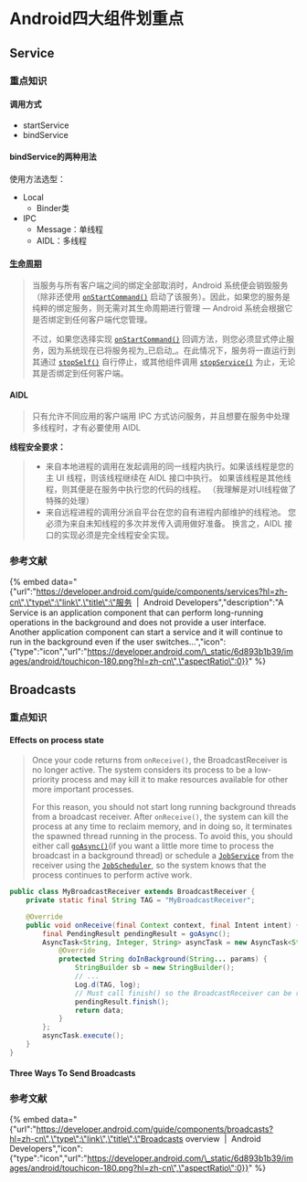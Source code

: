 # Android四大组件划重点

## Service

### 重点知识

#### 调用方式

* startService
* bindService

#### bindService的两种用法

使用方法选型：

* Local
  * Binder类
* IPC
  * Message：单线程
  * AIDL：多线程

#### [生命周期](https://developer.android.com/guide/components/services?hl=zh-cn)

> 当服务与所有客户端之间的绑定全部取消时，Android 系统便会销毁服务（除非还使用 [`onStartCommand()`](https://developer.android.com/reference/android/app/Service.html?hl=zh-cn#onStartCommand%28android.content.Intent,%20int,%20int%29) 启动了该服务）。因此，如果您的服务是纯粹的绑定服务，则无需对其生命周期进行管理 — Android 系统会根据它是否绑定到任何客户端代您管理。
>
> 不过，如果您选择实现 [`onStartCommand()`](https://developer.android.com/reference/android/app/Service.html?hl=zh-cn#onStartCommand%28android.content.Intent,%20int,%20int%29) 回调方法，则您必须显式停止服务，因为系统现在已将服务视为_已启动_。在此情况下，服务将一直运行到其通过 [`stopSelf()`](https://developer.android.com/reference/android/app/Service.html?hl=zh-cn#stopSelf%28%29) 自行停止，或其他组件调用 [`stopService()`](https://developer.android.com/reference/android/content/Context.html?hl=zh-cn#stopService%28android.content.Intent%29) 为止，无论其是否绑定到任何客户端。

#### AIDL

> 只有允许不同应用的客户端用 IPC 方式访问服务，并且想要在服务中处理多线程时，才有必要使用 AIDL

**线程安全要求：**

> * 来自本地进程的调用在发起调用的同一线程内执行。如果该线程是您的主 UI 线程，则该线程继续在 AIDL 接口中执行。 如果该线程是其他线程，则其便是在服务中执行您的代码的线程。 （我理解是对UI线程做了特殊的处理）
> * 来自远程进程的调用分派自平台在您的自有进程内部维护的线程池。 您必须为来自未知线程的多次并发传入调用做好准备。 换言之，AIDL 接口的实现必须是完全线程安全实现。

### 参考文献

{% embed data="{\"url\":\"https://developer.android.com/guide/components/services?hl=zh-cn\",\"type\":\"link\",\"title\":\"服务  \|  Android Developers\",\"description\":\"A Service is an application component that can perform long-running operations in the background and does not provide a user interface. Another application component can start a service and it will continue to run in the background even if the user switches…\",\"icon\":{\"type\":\"icon\",\"url\":\"https://developer.android.com/\_static/6d893b1b39/images/android/touchicon-180.png?hl=zh-cn\",\"aspectRatio\":0}}" %}

## Broadcasts

### 重点知识

#### Effects on process state

> Once your code returns from `onReceive()`, the BroadcastReceiver is no longer active. The system considers its process to be a low-priority process and may kill it to make resources available for other more important processes.
>
> For this reason, you should not start long running background threads from a broadcast receiver. After `onReceive()`, the system can kill the process at any time to reclaim memory, and in doing so, it terminates the spawned thread running in the process. To avoid this, you should either call [`goAsync()`](https://developer.android.com/reference/android/content/BroadcastReceiver.html?hl=zh-cn#goAsync%28%29)\(if you want a little more time to process the broadcast in a background thread\) or schedule a [`JobService`](https://developer.android.com/reference/android/app/job/JobService.html?hl=zh-cn) from the receiver using the [`JobScheduler`](https://developer.android.com/reference/android/app/job/JobScheduler.html?hl=zh-cn), so the system knows that the process continues to perform active work.

```java
public class MyBroadcastReceiver extends BroadcastReceiver {
    private static final String TAG = "MyBroadcastReceiver";

    @Override
    public void onReceive(final Context context, final Intent intent) {
        final PendingResult pendingResult = goAsync();
        AsyncTask<String, Integer, String> asyncTask = new AsyncTask<String, Integer, String>() {
            @Override
            protected String doInBackground(String... params) {
                StringBuilder sb = new StringBuilder();
                // ...
                Log.d(TAG, log);
                // Must call finish() so the BroadcastReceiver can be recycled.
                pendingResult.finish();
                return data;
            }
        };
        asyncTask.execute();
    }
}
```

#### Three Ways To Send Broadcasts



### 参考文献

{% embed data="{\"url\":\"https://developer.android.com/guide/components/broadcasts?hl=zh-cn\",\"type\":\"link\",\"title\":\"Broadcasts overview  \|  Android Developers\",\"icon\":{\"type\":\"icon\",\"url\":\"https://developer.android.com/\_static/6d893b1b39/images/android/touchicon-180.png?hl=zh-cn\",\"aspectRatio\":0}}" %}



